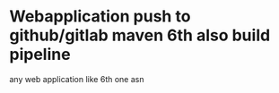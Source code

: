 # Webapplication push to github/gitlab maven 6th also build pipeline
any web application like 6th one asn
